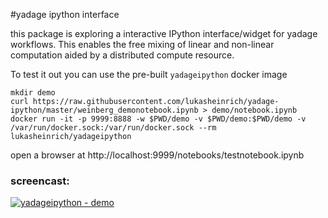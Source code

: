 #yadage ipython interface

this package is exploring a interactive IPython interface/widget for yadage workflows. This enables the free mixing of linear and non-linear computation aided by a distributed compute resource.

To test it out you can use the pre-built `yadageipython` docker image

    mkdir demo
    curl https://raw.githubusercontent.com/lukasheinrich/yadage-ipython/master/weinberg_demonotebook.ipynb > demo/notebook.ipynb
    docker run -it -p 9999:8888 -w $PWD/demo -v $PWD/demo:$PWD/demo -v /var/run/docker.sock:/var/run/docker.sock --rm lukasheinrich/yadageipython

open a browser at http://localhost:9999/notebooks/testnotebook.ipynb

### screencast:

[![yadageipython - demo](http://i.giphy.com/ZE7fLLvUZBvYk.gif)](https://www.youtube.com/watch?v=Ehdvj9kGYxk)

